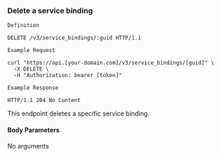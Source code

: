 ### Delete a service binding

```
Definition
```

```http
DELETE /v3/service_bindings/:guid HTTP/1.1
```

```
Example Request
```

```shell
curl "https://api.[your-domain.com]/v3/service_bindings/[guid]" \
  -X DELETE \
  -H "Authorization: bearer [token]"
```

```
Example Response
```

```http
HTTP/1.1 204 No Content
```

This endpoint deletes a specific service binding.

#### Body Parameters

<p class='no-body-parameters-outer'>
  <span class='no-body-parameters-required'>
    No arguments
  </span>
</p>
